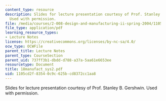 ```yaml
---
content_type: resource
description: Slides for lecture presentation courtesy of Prof. Stanley B. Gershwin.
  Used with permission.
file: /media/courses/2-008-design-and-manufacturing-ii-spring-2004/1105cd2f83540c9c625bcd8372cc1aa8_18manufact_sys2.pdf
file_type: application/pdf
learning_resource_types:
- Lecture Notes
license: https://creativecommons.org/licenses/by-nc-sa/4.0/
ocw_type: OCWFile
parent_title: Lecture Notes
parent_type: CourseSection
parent_uid: 737ff3b1-dbdd-d788-a37a-5aa61e6653ee
resourcetype: Document
title: 18manufact_sys2.pdf
uid: 1105cd2f-8354-0c9c-625b-cd8372cc1aa8
---
```

Slides for lecture presentation courtesy of Prof. Stanley B. Gershwin. Used with permission.